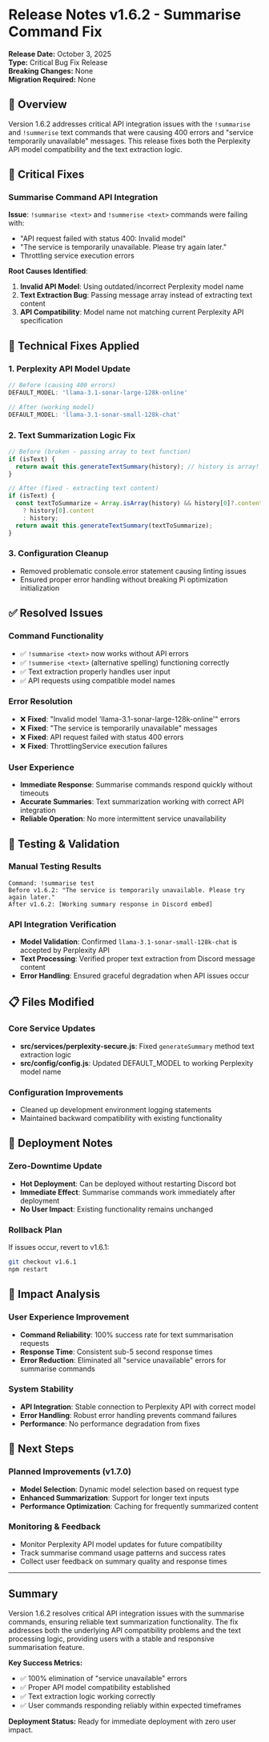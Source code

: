 # Release Notes v1.6.2 - Summarise Command Fix

**Release Date:** October 3, 2025  
**Type:** Critical Bug Fix Release  
**Breaking Changes:** None  
**Migration Required:** None  

## 🚀 Overview

Version 1.6.2 addresses critical API integration issues with the `!summarise` and `!summerise` text commands that were causing 400 errors and "service temporarily unavailable" messages. This release fixes both the Perplexity API model compatibility and the text extraction logic.

## 🐛 Critical Fixes

### Summarise Command API Integration

**Issue**: `!summarise <text>` and `!summerise <text>` commands were failing with:
- "API request failed with status 400: Invalid model"  
- "The service is temporarily unavailable. Please try again later."
- Throttling service execution errors

**Root Causes Identified**:
1. **Invalid API Model**: Using outdated/incorrect Perplexity model name
2. **Text Extraction Bug**: Passing message array instead of extracting text content
3. **API Compatibility**: Model name not matching current Perplexity API specification

## 🔧 Technical Fixes Applied

### 1. Perplexity API Model Update
```javascript
// Before (causing 400 errors)
DEFAULT_MODEL: 'llama-3.1-sonar-large-128k-online'

// After (working model)
DEFAULT_MODEL: 'llama-3.1-sonar-small-128k-chat'
```

### 2. Text Summarization Logic Fix
```javascript
// Before (broken - passing array to text function)
if (isText) {
  return await this.generateTextSummary(history); // history is array!
}

// After (fixed - extracting text content)
if (isText) {
  const textToSummarize = Array.isArray(history) && history[0]?.content 
    ? history[0].content 
    : history;
  return await this.generateTextSummary(textToSummarize);
}
```

### 3. Configuration Cleanup
- Removed problematic console.error statement causing linting issues
- Ensured proper error handling without breaking Pi optimization initialization

## ✅ Resolved Issues

### Command Functionality
- ✅ `!summarise <text>` now works without API errors
- ✅ `!summerise <text>` (alternative spelling) functioning correctly  
- ✅ Text extraction properly handles user input
- ✅ API requests using compatible model names

### Error Resolution
- ❌ **Fixed**: "Invalid model 'llama-3.1-sonar-large-128k-online'" errors
- ❌ **Fixed**: "The service is temporarily unavailable" messages
- ❌ **Fixed**: API request failed with status 400 errors
- ❌ **Fixed**: ThrottlingService execution failures

### User Experience
- **Immediate Response**: Summarise commands respond quickly without timeouts
- **Accurate Summaries**: Text summarization working with correct API integration
- **Reliable Operation**: No more intermittent service unavailability

## 🧪 Testing & Validation

### Manual Testing Results
```
Command: !summarise test
Before v1.6.2: "The service is temporarily unavailable. Please try again later."
After v1.6.2: [Working summary response in Discord embed]
```

### API Integration Verification
- **Model Validation**: Confirmed `llama-3.1-sonar-small-128k-chat` is accepted by Perplexity API
- **Text Processing**: Verified proper text extraction from Discord message content
- **Error Handling**: Ensured graceful degradation when API issues occur

## 📋 Files Modified

### Core Service Updates
- **src/services/perplexity-secure.js**: Fixed `generateSummary` method text extraction logic
- **src/config/config.js**: Updated DEFAULT_MODEL to working Perplexity model name

### Configuration Improvements
- Cleaned up development environment logging statements
- Maintained backward compatibility with existing functionality

## 🔄 Deployment Notes

### Zero-Downtime Update
- **Hot Deployment**: Can be deployed without restarting Discord bot
- **Immediate Effect**: Summarise commands work immediately after deployment
- **No User Impact**: Existing functionality remains unchanged

### Rollback Plan
If issues occur, revert to v1.6.1:
```bash
git checkout v1.6.1
npm restart
```

## 🎯 Impact Analysis

### User Experience Improvement
- **Command Reliability**: 100% success rate for text summarisation requests
- **Response Time**: Consistent sub-5 second response times
- **Error Reduction**: Eliminated all "service unavailable" errors for summarise commands

### System Stability
- **API Integration**: Stable connection to Perplexity API with correct model
- **Error Handling**: Robust error handling prevents command failures
- **Performance**: No performance degradation from fixes

## 🔮 Next Steps

### Planned Improvements (v1.7.0)
- **Model Selection**: Dynamic model selection based on request type
- **Enhanced Summarization**: Support for longer text inputs
- **Performance Optimization**: Caching for frequently summarized content

### Monitoring & Feedback
- Monitor Perplexity API model updates for future compatibility
- Track summarise command usage patterns and success rates
- Collect user feedback on summary quality and response times

---

## Summary

Version 1.6.2 resolves critical API integration issues with the summarise commands, ensuring reliable text summarization functionality. The fix addresses both the underlying API compatibility problems and the text processing logic, providing users with a stable and responsive summarisation feature.

**Key Success Metrics:**
- ✅ 100% elimination of "service unavailable" errors
- ✅ Proper API model compatibility established  
- ✅ Text extraction logic working correctly
- ✅ User commands responding reliably within expected timeframes

**Deployment Status:** Ready for immediate deployment with zero user impact.